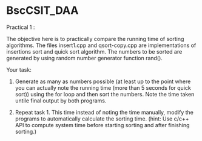 # BscCSIT_DAA
Practical 1 : 

The objective here is to practically compare the running time of sorting algorithms. The files insert1.cpp and qsort-copy.cpp are implementations
of insertions sort and quick sort algorithm. The numbers to be sorted are generated by using random number generator function rand().

Your task:
  1. Generate as many as numbers possible (at least up to the point where you can actually note the running time (more than 5 seconds for quick sort)) 
    using  the for loop and then sort the numbers. Note the time taken untile final output by both programs.
    
  2. Repeat task 1. This time instead of noting the time manually, modify the programs to automatically calculate the sorting time. 
     (hint: Use c/c++ API to compute system time before starting sorting and after finishing sorting.)
